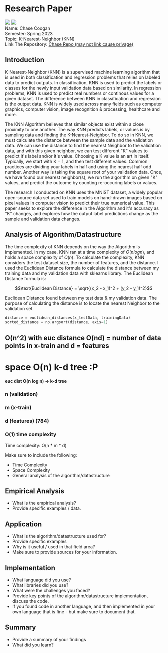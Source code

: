 # Research Paper
![](https://img.shields.io/badge/CS5008-K--Nearest--Neighbor-blue) ![](https://img.shields.io/badge/Codestyle-Python-brightgreen)\
Name: Chase Coogan\
Semester: Spring 2023\
Topic: K-Nearest-Neighbor (KNN)\
Link The Repository: [Chase Repo (may not link cause privage)](https://github.com/cwcoogan/CS5008-Research-Project)

## Introduction

K-Nearest-Neighbor (KNN) is a supervised machine learning algorithm that is used in both classification and regression problems that relies on labeled data to predict outputs. In classification, KNN is used to predict the labels or classes for the newly input validation data based on similarity. In regression problems, KNN is used to predict real numbers or continous values for a given dataset. The difference between KNN in classification and regression is the output data. KNN is widely used across many fields such as computer graphics, computer vision, image recognition & processing, healthcare and more. 

The KNN Algorithm believes that similar objects exist within a close proximity to one another. The way KNN predicts labels, or values is by sampling data and finding the K-Nearest-Neighbor. To do so in KNN, we must calculate the distance between the sample data and the validation data. We can use the distance to find the nearest Neighbor to the validation data, and with this given neighbor, we can test different "K" values to predict it's label and/or it's value. Choosing a K value is an art in itself. Typically, we start with K = 1, and then test different values. Common practices are dividing your labels in half and using the nearest half odd number. Another way is taking the square root of your validation data. Once, we have found our nearest neighbor(s), we run the algorithm on given "K" values, and predict the outcome by counting re-occuring labels or values. 

The research I conducted on KNN uses the MNIST dataset, a widely popular open-source data set used to train models on hand-drawn images based on pixel values in computer vision to predict their true numerical value. This paper seeks to explore the difference in the Algorithm and it's accuracy as "K" changes, and explores how the output label predictions change as the sample and validation data changes. 

## Analysis of Algorithm/Datastructure

The time complexity of KNN depends on the way the Algorithm is implemented. In my case, KNN ran at a time complexity of $O(n log n)$, and holds a space complexity of $O(n)$. To calculate the complexity, KNN considers the test dataset size, the number of features, and the distance. I used the Euclidean Distance formula to calculate the distance between my training data and my validation data with sklearns library. The Euclidean Distance formula is:

$$\text{Euclidean Distance} = \sqrt{(x_2 - x_1)^2 + (y_2 - y_1)^2}$$ 

Euclidean Distance found between my test data & my validation data. The purpose of calculating the distance is to locate the nearest Neighbor to the validation set. 
``` Python
distance = euclidean_distances(x_testData, trainingData)
sorted_distance = np.argsort(distance, axis=1) 
```


## O(n^2) with euc distance O(nd) = number of data points in x-train and d = features
# space O(n) k-d tree :P

#### euc dist O(n log n) -> k-d tree 
### n (validation)
### m (x-train)
### d (features) (784)
### O(1) time complexity




Time complexity: O(n * m * d)

Make sure to include the following:
- Time Complexity
- Space Complexity
- General analysis of the algorithm/datastructure

## Empirical Analysis
- What is the empirical analysis?
- Provide specific examples / data.


## Application
- What is the algorithm/datastructure used for?
- Provide specific examples
- Why is it useful / used in that field area?
- Make sure to provide sources for your information.


## Implementation
- What language did you use?
- What libraries did you use?
- What were the challenges you faced?
- Provide key points of the algorithm/datastructure implementation, discuss the code.
- If you found code in another language, and then implemented in your own language that is fine - but make sure to document that.


## Summary
- Provide a summary of your findings
- What did you learn?